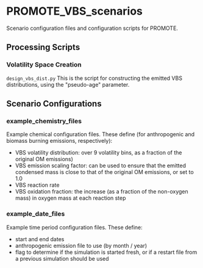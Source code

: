 # PROMOTE_VBS_scenarios

Scenario configuration files and configuration scripts for PROMOTE.

## Processing Scripts
### Volatility Space Creation

```design_vbs_dist.py``` This is the script for constructing the emitted VBS distributions, using the "pseudo-age" parameter.

## Scenario Configurations
### example_chemistry_files
Example chemical configuration files. These define (for anthropogenic and biomass burning emissions, respectively):
 * VBS volatility distribution: over 9 volatility bins, as a fraction of the original OM emissions)
 * VBS emission scaling factor: can be used to ensure that the emitted condensed mass is close to that of the original OM emissions, or set to 1.0
 * VBS reaction rate
 * VBS oxidation fraction: the increase (as a fraction of the non-oxygen mass) in oxygen mass at each reaction step

### example_date_files
Example time period configuration files. These define:
 * start and end dates
 * anthropogenic emission file to use (by month / year)
 * flag to determine if the simulation is started fresh, or if a restart file from a previous simulation should be used
